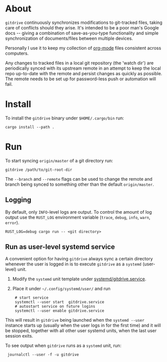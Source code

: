 # About
`gitdrive` continuously synchronizes modifications to git-tracked files, taking
care of conflicts should they arise. It's intended to be a poor man's Google
docs -- giving a combination of save-as-you-type functionality and simple
synchronization of documents/files between multiple devices.

Personally I use it to keep my collection of [org-mode](https://orgmode.org/)
files consistent across computers.

Any changes to tracked files in a local git repository (the 'watch dir') are
periodically synced with its upstream remote in an attempt to keep the local
repo up-to-date with the remote and persist changes as quickly as possible.
The remote needs to be set up for password-less push or automation will fail.


# Install
To install the `gitdrive` binary under `$HOME/.cargo/bin` run:

    cargo install --path .

# Run
To start syncing `origin/master` of a git directory run:

    gitdrive /path/to/git-root-dir
    
The `--branch` and `--remote` flags can be used to change the remote and branch
being synced to something other than the default `origin/master`.

## Logging
By default, only `INFO`-level logs are output. To control the amount of log
output use the `RUST_LOG` environment variable (`trace`, `debug`, `info`,
`warn`, `error`).

    RUST_LOG=debug cargo run -- <git directory>


## Run as user-level systemd service
A convenient option for having `gitdrive` always sync a certain directory
whenever the user is logged in is to execute `gitdrive` as a `systemd`
(user-level) unit.

1. Modify the `systemd` unit template under
   [systemd/gitdrive.service](systemd/gitdrive.service).

2. Place it under `~/.config/systemd/user/` and run

        # start service
        systemctl --user start  gitdrive.service
        # autostart service on future logins
        systemctl --user enable gitdrive.service

This will result in `gitdrive` being launched when the `systemd --user` instance
starts up (usually when the user logs in for the first time) and it will be
stopped, together with all other user systemd units, when the last user session
exits.

To see output when `gitdrive` runs as a `systemd` unit, run:

     journalctl --user -f -u gitdrive
